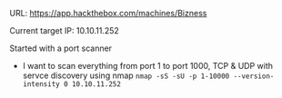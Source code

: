 URL: https://app.hackthebox.com/machines/Bizness

Current target IP: 10.10.11.252

Started with a port scanner
* I want to scan everything from port 1 to port 1000, TCP & UDP with servce discovery using nmap
    `nmap -sS -sU -p 1-10000 --version-intensity 0 10.10.11.252`

